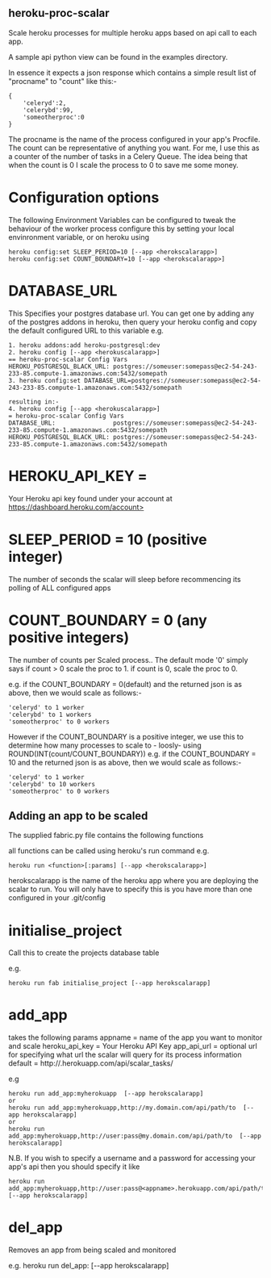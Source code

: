 heroku-proc-scalar
------------------

Scale heroku processes for multiple heroku apps based on api call to each app.

A sample api python view can be found in the examples directory.

In essence it expects a json response which contains a simple result list of "procname" to "count" like this:-

    {
        'celeryd':2,
        'celerybd':99,
        'someotherproc':0
    }

The procname is the name of the process configured in your app's Procfile.
The count can be representative of anything you want. For me, I use this as a counter of the number of tasks in a Celery Queue. The idea being that 
when the count is 0 I scale the process to 0 to save me some money. 

Configuration options
=====================

The following Environment Variables can be configured to tweak the behaviour of the worker process
configure this by setting your local envinronment variable, or on heroku using

    heroku config:set SLEEP_PERIOD=10 [--app <herokscalarapp>]
    heroku config:set COUNT_BOUNDARY=10 [--app <herokscalarapp>]

DATABASE_URL
============

This Specifies your postgres database url. You can get one by adding any of the postgres addons in heroku, then query your heroku config and copy the default configured URL to this variable e.g.

    1. heroku addons:add heroku-postgresql:dev
    2. heroku config [--app <herokuscalarapp>]
    == heroku-proc-scalar Config Vars
    HEROKU_POSTGRESQL_BLACK_URL: postgres://someuser:somepass@ec2-54-243-233-85.compute-1.amazonaws.com:5432/somepath
    3. heroku config:set DATABASE_URL=postgres://someuser:somepass@ec2-54-243-233-85.compute-1.amazonaws.com:5432/somepath
    
    resulting in:-
    4. heroku config [--app <herokuscalarapp>]
    = heroku-proc-scalar Config Vars
    DATABASE_URL:                postgres://someuser:somepass@ec2-54-243-233-85.compute-1.amazonaws.com:5432/somepath
    HEROKU_POSTGRESQL_BLACK_URL: postgres://someuser:somepass@ec2-54-243-233-85.compute-1.amazonaws.com:5432/somepath

HEROKU_API_KEY  = <KEY>
=====================================
Your Heroku api key found under your account at https://dashboard.heroku.com/account>


SLEEP_PERIOD  = 10 (positive integer)
=====================================
The number of seconds the scalar will sleep before recommencing its polling of ALL configured apps


COUNT_BOUNDARY = 0  (any positive integers)
===========================================
The number of counts per Scaled process..
The default mode '0' simply says if count > 0 scale the proc to 1. if count is 0, scale the proc to 0.

e.g.  if the COUNT_BOUNDARY = 0(default)  and the returned json is as above, then we would scale as follows:-

    'celeryd' to 1 worker
    'celerybd' to 1 workers
    'someotherproc' to 0 workers

However if the COUNT_BOUNDARY is a positive integer, we use this to determine how many processes to scale to - loosly- using ROUND(INT(count/COUNT_BOUNDARY))
e.g.  if the COUNT_BOUNDARY = 10  and the returned json is as above, then we would scale as follows:-

    'celeryd' to 1 worker
    'celerybd' to 10 workers
    'someotherproc' to 0 workers


Adding an app to be scaled
--------------------------

The supplied fabric.py file contains the following functions

all functions can be called using heroku's run command
e.g. 

    heroku run <function>[:params] [--app <herokscalarapp>]

herokscalarapp is the name of the heroku app where you are deploying the scalar to run. You will only have to specify this is you have more than one configured in your .git/config

initialise_project
==================

Call this to create the projects database table


e.g. 
    
    heroku run fab initialise_project [--app herokscalarapp]


add_app
========
takes the following params
appname = name of the app you want to monitor and scale
heroku_api_key = Your Heroku API Key
app_api_url = optional url for specifying what url the scalar will query for its process information
    default = http://<appname>.herokuapp.com/api/scalar_tasks/

e.g  

    heroku run add_app:myherokuapp  [--app herokscalarapp]
    or
    heroku run add_app:myherokuapp,http://my.domain.com/api/path/to  [--app herokscalarapp]
    or
    heroku run add_app:myherokuapp,http://user:pass@my.domain.com/api/path/to  [--app herokscalarapp]

N.B. If you wish to specify a username and a password for accessing your app's api then you should specify it like

    heroku run add_app:myherokuapp,http://user:pass@<appname>.herokuapp.com/api/path/to  [--app herokscalarapp]
    

del_app
=======
Removes an app from being scaled and monitored


e.g. 
    heroku run del_app:<appname> [--app herokscalarapp]

